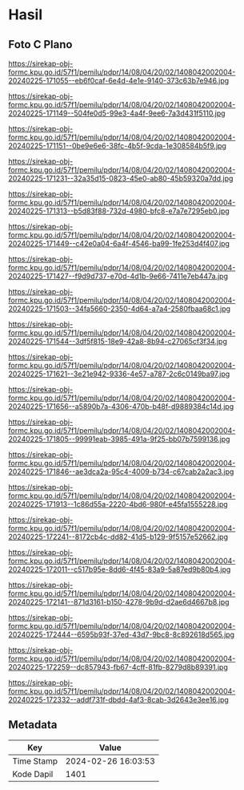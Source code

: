 # Hasil

## Foto C Plano

https://sirekap-obj-formc.kpu.go.id/57f1/pemilu/pdpr/14/08/04/20/02/1408042002004-20240225-171055--eb6f0caf-6e4d-4e1e-9140-373c63b7e946.jpg

https://sirekap-obj-formc.kpu.go.id/57f1/pemilu/pdpr/14/08/04/20/02/1408042002004-20240225-171149--504fe0d5-99e3-4a4f-9ee6-7a3d431f5110.jpg

https://sirekap-obj-formc.kpu.go.id/57f1/pemilu/pdpr/14/08/04/20/02/1408042002004-20240225-171151--0be9e6e6-38fc-4b5f-9cda-1e308584b5f9.jpg

https://sirekap-obj-formc.kpu.go.id/57f1/pemilu/pdpr/14/08/04/20/02/1408042002004-20240225-171231--32a35d15-0823-45e0-ab80-45b59320a7dd.jpg

https://sirekap-obj-formc.kpu.go.id/57f1/pemilu/pdpr/14/08/04/20/02/1408042002004-20240225-171313--b5d83f88-732d-4980-bfc8-e7a7e7295eb0.jpg

https://sirekap-obj-formc.kpu.go.id/57f1/pemilu/pdpr/14/08/04/20/02/1408042002004-20240225-171449--c42e0a04-6a4f-4546-ba99-1fe253d4f407.jpg

https://sirekap-obj-formc.kpu.go.id/57f1/pemilu/pdpr/14/08/04/20/02/1408042002004-20240225-171427--f9d9d737-e70d-4d1b-9e66-7411e7eb447a.jpg

https://sirekap-obj-formc.kpu.go.id/57f1/pemilu/pdpr/14/08/04/20/02/1408042002004-20240225-171503--34fa5660-2350-4d64-a7a4-2580fbaa68c1.jpg

https://sirekap-obj-formc.kpu.go.id/57f1/pemilu/pdpr/14/08/04/20/02/1408042002004-20240225-171544--3df5f815-18e9-42a8-8b94-c27065cf3f34.jpg

https://sirekap-obj-formc.kpu.go.id/57f1/pemilu/pdpr/14/08/04/20/02/1408042002004-20240225-171621--3e21e942-9336-4e57-a787-2c6c0149ba97.jpg

https://sirekap-obj-formc.kpu.go.id/57f1/pemilu/pdpr/14/08/04/20/02/1408042002004-20240225-171656--a5890b7a-4306-470b-b48f-d9889384c14d.jpg

https://sirekap-obj-formc.kpu.go.id/57f1/pemilu/pdpr/14/08/04/20/02/1408042002004-20240225-171805--99991eab-3985-491a-9f25-bb07b7599136.jpg

https://sirekap-obj-formc.kpu.go.id/57f1/pemilu/pdpr/14/08/04/20/02/1408042002004-20240225-171846--ae3dca2a-95c4-4009-b734-c67cab2a2ac3.jpg

https://sirekap-obj-formc.kpu.go.id/57f1/pemilu/pdpr/14/08/04/20/02/1408042002004-20240225-171913--1c86d55a-2220-4bd6-980f-e45fa1555228.jpg

https://sirekap-obj-formc.kpu.go.id/57f1/pemilu/pdpr/14/08/04/20/02/1408042002004-20240225-172241--8172cb4c-dd82-41d5-b129-9f5157e52662.jpg

https://sirekap-obj-formc.kpu.go.id/57f1/pemilu/pdpr/14/08/04/20/02/1408042002004-20240225-172011--c517b95e-8dd6-4f45-83a9-5a87ed9b80b4.jpg

https://sirekap-obj-formc.kpu.go.id/57f1/pemilu/pdpr/14/08/04/20/02/1408042002004-20240225-172141--871d3161-b150-4278-9b9d-d2ae6d4667b8.jpg

https://sirekap-obj-formc.kpu.go.id/57f1/pemilu/pdpr/14/08/04/20/02/1408042002004-20240225-172444--6595b93f-37ed-43d7-9bc8-8c892618d565.jpg

https://sirekap-obj-formc.kpu.go.id/57f1/pemilu/pdpr/14/08/04/20/02/1408042002004-20240225-172259--dc857943-fb67-4cff-81fb-8279d8b89391.jpg

https://sirekap-obj-formc.kpu.go.id/57f1/pemilu/pdpr/14/08/04/20/02/1408042002004-20240225-172332--addf731f-dbdd-4af3-8cab-3d2643e3ee16.jpg


## Metadata

| Key        | Value               |
| ---------- | ------------------- |
| Time Stamp | 2024-02-26 16:03:53 |
| Kode Dapil | 1401                |




